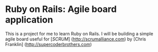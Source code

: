 # Ruby on Rails: Agile board application

This is a project for me to learn Ruby on Rails. I will be building a simple
agile board useful for [*SCRUM*] (http://scrumalliance.com)
by [Chris Franklin] (http://supercoderbrothers.com)
